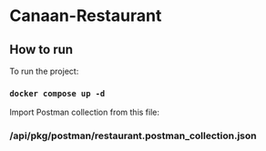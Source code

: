 # Canaan-Restaurant

## How to run

To run the project:

### `docker compose up -d`

Import Postman collection from this file:

### /api/pkg/postman/restaurant.postman_collection.json